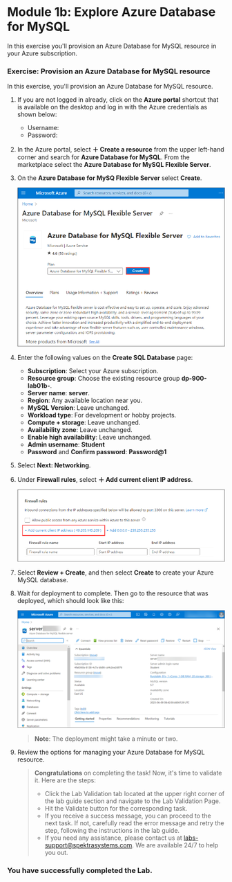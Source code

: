 # Module 1b: Explore Azure Database for MySQL

In this exercise you'll provision an Azure Database for MySQL resource in your Azure subscription.

### Exercise: Provision an Azure Database for MySQL resource

In this exercise, you'll provision an Azure Database for MySQL resource.

1. If you are not logged in already, click on the **Azure portal** shortcut that is available on the desktop and log in with the Azure credentials as shown below:
  
   - Username: <inject key="Username" enableCopy="false" />
   - Password: <inject key="Password" enableCopy="false" />

1. In the Azure portal, select **&#65291; Create a resource** from the upper left-hand corner and search for **Azure Database for MySQL**. From the marketplace select the **Azure Database for MySQL Flexible Server**.
 
1. On the **Azure Database for MySQ Flexible Server** select **Create**.
    
    ![Screenshot of Azure Database for MySQL deployment options](images/DP-900-01.png)

1. Enter the following values on the **Create SQL Database** page:
    - **Subscription**: Select your Azure subscription.
    - **Resource group**: Choose the existing resource group **dp-900-lab01b-<inject key="DeploymentID" enableCopy="false"/>**.
    - **Server name**: **server<inject key="DeploymentID" enableCopy="false" />**.
    - **Region**: Any available location near you.
    - **MySQL Version**: Leave unchanged.
    - **Workload type**: For development or hobby projects.
    - **Compute + storage**: Leave unchanged.
    - **Availability zone**: Leave unchanged.
    - **Enable high availability**: Leave unchanged.
    - **Admin username**: **Student**
    - **Password** and **Confirm password**: **Password@1**

1. Select **Next: Networking**.

1. Under **Firewall rules**, select **&#65291; Add current client IP address**.

   ![Screenshot of the Azure portal showing the Azure Database for MySQL page.](images/DP-900-firewall.png)

1. Select **Review + Create**, and then select **Create** to create your Azure MySQL database.

1. Wait for deployment to complete. Then go to the resource that was deployed, which should look like this:

    ![Screenshot of the Azure portal showing the Azure Database for MySQL page.](images/DP-900-resource.png)
    
   >**Note**: The deployment might take a minute or two.

1. Review the options for managing your Azure Database for MySQL resource.


    > **Congratulations** on completing the task! Now, it's time to validate it. Here are the steps:
    > - Click the Lab Validation tab located at the upper right corner of the lab guide section and navigate to the Lab Validation Page.
    > - Hit the Validate button for the corresponding task.
    > - If you receive a success message, you can proceed to the next task. If not, carefully read the error message and retry the step, following the instructions in the lab guide.
    > - If you need any assistance, please contact us at labs-support@spektrasystems.com. We are available 24/7 to help you out.

### You have successfully completed the Lab.
